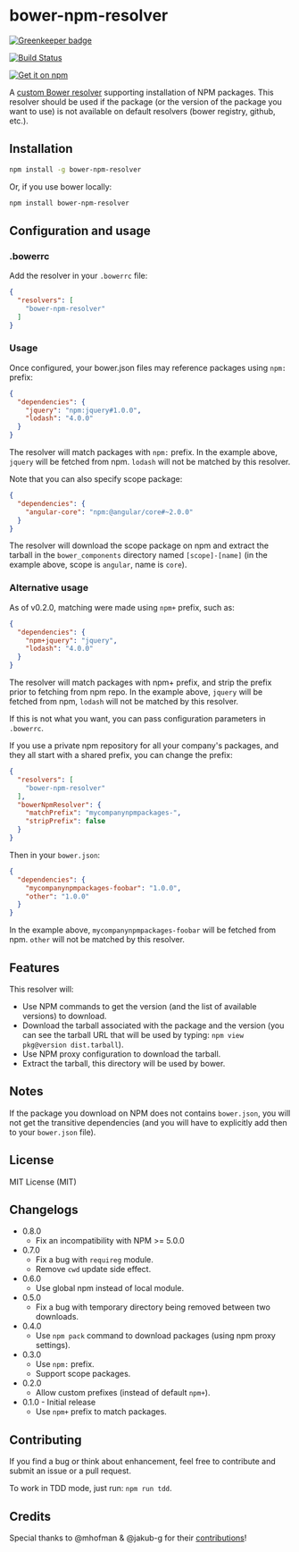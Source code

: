 # bower-npm-resolver

[![Greenkeeper badge](https://badges.greenkeeper.io/mjeanroy/bower-npm-resolver.svg)](https://greenkeeper.io/)

[![Build Status](https://travis-ci.org/mjeanroy/bower-npm-resolver.svg?branch=master)](https://travis-ci.org/mjeanroy/bower-npm-resolver)

[![Get it on npm](https://nodei.co/npm/bower-npm-resolver.png?compact=true)](https://www.npmjs.org/package/bower-npm-resolver)

A [custom Bower resolver](http://bower.io/docs/pluggable-resolvers/) supporting installation of NPM packages.
This resolver should be used if the package (or the version of the package you want to use) is not available on default
resolvers (bower registry, github, etc.).

## Installation

```bash
npm install -g bower-npm-resolver
```

Or, if you use bower locally:

```bash
npm install bower-npm-resolver
```

## Configuration and usage

### .bowerrc

Add the resolver in your `.bowerrc` file:

```json
{
  "resolvers": [
    "bower-npm-resolver"
  ]
}
```

### Usage

Once configured, your bower.json files may reference packages using `npm:` prefix:

```json
{
  "dependencies": {
    "jquery": "npm:jquery#1.0.0",
    "lodash": "4.0.0"
  }
}
```

The resolver will match packages with `npm:` prefix.
In the example above, `jquery` will be fetched from npm. `lodash` will not be matched by this resolver.

Note that you can also specify scope package:

```json
{
  "dependencies": {
    "angular-core": "npm:@angular/core#~2.0.0"
  }
}
```

The resolver will download the scope package on npm and extract the tarball in the `bower_components` directory named `[scope]-[name]` (in the example above, scope is `angular`, name is `core`).

### Alternative usage

As of v0.2.0, matching were made using `npm+` prefix, such as:


```json
{
  "dependencies": {
    "npm+jquery": "jquery",
    "lodash": "4.0.0"
  }
}
```

The resolver will match packages with npm+ prefix, and strip the prefix prior to fetching from npm repo.
In the example above, `jquery` will be fetched from npm, `lodash` will not be matched by this resolver.

If this is not what you want, you can pass configuration parameters in `.bowerrc`.

If you use a private npm repository for all your company's packages, and they all start with a shared prefix,
you can change the prefix:

```json
{
  "resolvers": [
    "bower-npm-resolver"
  ],
  "bowerNpmResolver": {
    "matchPrefix": "mycompanynpmpackages-",
    "stripPrefix": false
  }
}
```

Then in your `bower.json`:

```json
{
  "dependencies": {
    "mycompanynpmpackages-foobar": "1.0.0",
    "other": "1.0.0"
  }
}
```

In the example above, `mycompanynpmpackages-foobar` will be fetched from npm. `other` will not be matched by this resolver.


## Features

This resolver will:
- Use NPM commands to get the version (and the list of available versions) to download.
- Download the tarball associated with the package and the version (you can see the tarball URL that will be used by typing: `npm view pkg@version dist.tarball`).
- Use NPM proxy configuration to download the tarball.
- Extract the tarball, this directory will be used by bower.

## Notes

If the package you download on NPM does not contains `bower.json`, you will not get the
transitive dependencies (and you will have to explicitly add then to your `bower.json` file).

## License

MIT License (MIT)

## Changelogs

- 0.8.0
  - Fix an incompatibility with NPM >= 5.0.0
- 0.7.0
  - Fix a bug with `requireg` module.
  - Remove `cwd` update side effect.
- 0.6.0
  - Use global npm instead of local module.
- 0.5.0
  - Fix a bug with temporary directory being removed between two downloads.
- 0.4.0
  - Use `npm pack` command to download packages (using npm proxy settings).
- 0.3.0
  - Use `npm:` prefix.
  - Support scope packages.
- 0.2.0
  - Allow custom prefixes (instead of default `npm+`).
- 0.1.0 - Initial release
  - Use `npm+` prefix to match packages.

## Contributing

If you find a bug or think about enhancement, feel free to contribute and submit an issue or a pull request.

To work in TDD mode, just run: `npm run tdd`.

## Credits

Special thanks to @mhofman & @jakub-g for their [contributions](https://github.com/mjeanroy/bower-npm-resolver/pulls?q=is%3Apr+is%3Aclosed)!
